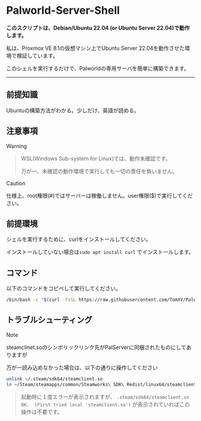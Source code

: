 # Palworld-Server-Shell
**このスクリプトは、Debian/Ubuntu 22.04 (or Ubuntu Server 22.04)で動作します。**

私は、Proxmox VE 8.1の仮想マシン上でUbuntu Server 22.04を動作させた環境で検証しています。

このシェルを実行するだけで、Palworldの専用サーバを簡単に構築できます。

---
## 前提知識
Ubuntuの構築方法がわかる。少しだけ、英語が読める。


## 注意事項
> [!WARNING]
>> WSL(Windows Sub-system for Linux)では、動作未確認です。
>>
>>  万が一、未確認の動作環境で実行しても一切の責任を負いません。

> [!CAUTION]
> 仕様上、root権限(#)ではサーバーは稼働しません。user権限($)で実行してください。

## 前提環境
シェルを実行するために、curlをインストールしてください。

インストールしていない場合は`sudo apt install curl` でインストールします。

## コマンド
以下のコマンドをコピペして実行してください。
```sh
/bin/bash -c "$(curl -fsSL https://raw.githubusercontent.com/TomXV/Palworld-Server-Shell/main/Palworld.sh)"
```

## トラブルシューティング
> [!NOTE]
> steamclinet.soのシンボリックリンク先がPalServerに同梱されたものにしてありますが
>
> 万が一読み込めなかった場合は、以下の通りに操作してください

```sh
unlink ~/.steam/sdk64/steamclient.so
ln ~/Steam/steamapps/common/Steamworks\ SDK\ Redist/linux64/steamclient.so ~/.steam/sdk64/steamclient.so
```

> 起動時に１度エラーが表示されますが、 `.steam/sdk64/steamclient.so OK.  (First tried local 'steamclient.so')` が表示されていればこの操作は不要です。
